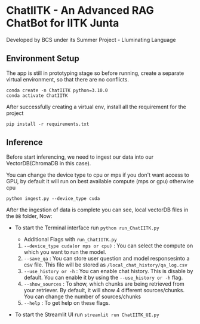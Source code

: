 # ChatIITK - An Advanced RAG ChatBot for IITK Junta

Developed by BCS under its Summer Project - Lluminating Language

## Environment Setup

The app is still in prototyping stage so before running, create a separate virtual environment, so that there are no conflicts.
```
conda create -n ChatIITK python=3.10.0
conda activate ChatIITK
```

After successfully creating a virtual env, install all the requirement for the project

```
pip install -r requirements.txt
```

## Inference
Before start inferencing, we need to ingest our data into our VectorDB(ChromaDB in this case).

You can change the device type to cpu or mps if you don't want access to GPU, by default it will run on best available compute (mps or gpu) otherwise cpu

```
python ingest.py --device_type cuda 
```
After the ingestion of data is complete you can see, local vectorDB files in the `DB` folder, Now:

- To start the Terminal interface run `python run_ChatIITK.py`
    - Additional Flags with `run_ChatIITK.py`
    1. `--device_type cuda(or mps or cpu)` : You can select the compute on which you want to run the model.
    2. `--save_qa` : You can store user question and model responsesinto a csv file. This file will be stored as `/local_chat_history/qa_log.csv` 
    3. `--use_history or -h` : You can enable chat history. This is disable by default. You can enable it by using the `--use_history or -h` flag.
    4. `--show_sources` : To show, which chunks are being retrieved from your retriever. By default, it will show 4 different sources/chunks. You can change the number of sources/chunks
    5. `--help` : To get help on these flags.


- To start the Streamlit UI run `streamlit run ChatIITK_UI.py`
